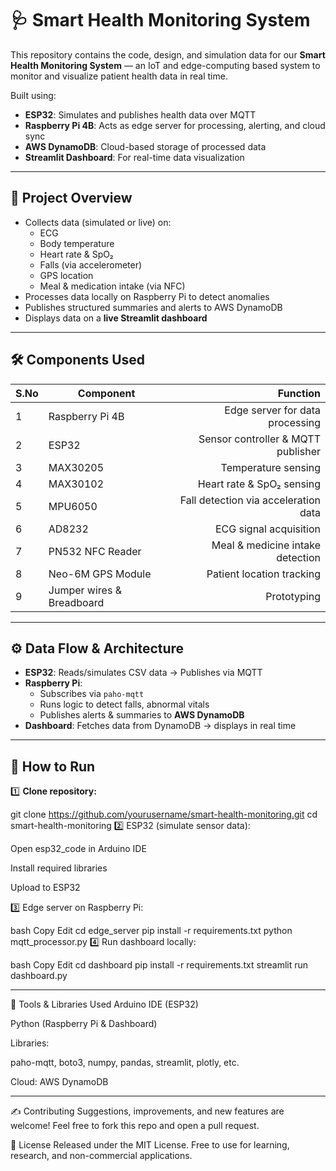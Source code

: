 # 🩺 Smart Health Monitoring System

This repository contains the code, design, and simulation data for our **Smart Health Monitoring System** — an IoT and edge-computing based system to monitor and visualize patient health data in real time.

Built using:
- **ESP32**: Simulates and publishes health data over MQTT
- **Raspberry Pi 4B**: Acts as edge server for processing, alerting, and cloud sync
- **AWS DynamoDB**: Cloud-based storage of processed data
- **Streamlit Dashboard**: For real-time data visualization

---

## 📌 Project Overview

- Collects data (simulated or live) on:
  - ECG
  - Body temperature
  - Heart rate & SpO₂
  - Falls (via accelerometer)
  - GPS location
  - Meal & medication intake (via NFC)
- Processes data locally on Raspberry Pi to detect anomalies
- Publishes structured summaries and alerts to AWS DynamoDB
- Displays data on a **live Streamlit dashboard**

---

## 🛠️ Components Used

| S.No | Component                 | Function                                      |
|-----|---------------------------|-----------------------------------------------:|
| 1   | Raspberry Pi 4B           | Edge server for data processing                |
| 2   | ESP32                     | Sensor controller & MQTT publisher             |
| 3   | MAX30205                  | Temperature sensing                            |
| 4   | MAX30102                  | Heart rate & SpO₂ sensing                      |
| 5   | MPU6050                   | Fall detection via acceleration data           |
| 6   | AD8232                    | ECG signal acquisition                         |
| 7   | PN532 NFC Reader          | Meal & medicine intake detection               |
| 8   | Neo-6M GPS Module         | Patient location tracking                      |
| 9   | Jumper wires & Breadboard | Prototyping                                    |

---

## ⚙️ Data Flow & Architecture

- **ESP32**: Reads/simulates CSV data → Publishes via MQTT
- **Raspberry Pi**:
  - Subscribes via `paho-mqtt`
  - Runs logic to detect falls, abnormal vitals
  - Publishes alerts & summaries to **AWS DynamoDB**
- **Dashboard**: Fetches data from DynamoDB → displays in real time

---

## 🚀 How to Run

1️⃣ **Clone repository:**

git clone https://github.com/yourusername/smart-health-monitoring.git
cd smart-health-monitoring
2️⃣ ESP32 (simulate sensor data):

Open esp32_code in Arduino IDE

Install required libraries

Upload to ESP32

3️⃣ Edge server on Raspberry Pi:

bash
Copy
Edit
cd edge_server
pip install -r requirements.txt
python mqtt_processor.py
4️⃣ Run dashboard locally:

bash
Copy
Edit
cd dashboard
pip install -r requirements.txt
streamlit run dashboard.py

---

🧰 Tools & Libraries Used
Arduino IDE (ESP32)

Python (Raspberry Pi & Dashboard)

Libraries:

paho-mqtt, boto3, numpy, pandas, streamlit, plotly, etc.

Cloud: AWS DynamoDB

---

✍️ Contributing
Suggestions, improvements, and new features are welcome!
Feel free to fork this repo and open a pull request.

📜 License
Released under the MIT License.
Free to use for learning, research, and non-commercial applications.

